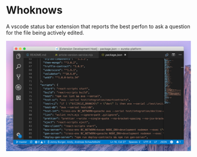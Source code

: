 # Whoknows
 
A vscode status bar extension that reports the best perfon to ask a question for the file being actively edited.

![whoknows in status bar](whoknows_static.png)
